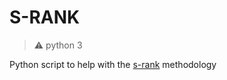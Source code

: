 S-RANK
=============

> :warning: python 3

Python script to help with the [s-rank](https://clubedovalor.com.br/blog/melhores-fiis-s-rank/) methodology